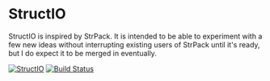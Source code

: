 # StructIO

StructIO is inspired by StrPack. It is intended to be able to experiment with a
few new ideas without interrupting existing users of StrPack until it's ready,
but I do expect it to be merged in eventually.

[![StructIO](http://pkg.julialang.org/badges/StructIO_0.5.svg)](http://pkg.julialang.org/?pkg=StructIO)
[![Build Status](https://travis-ci.org/Keno/StructIO.jl.svg?branch=master)](https://travis-ci.org/Keno/StructIO.jl)
